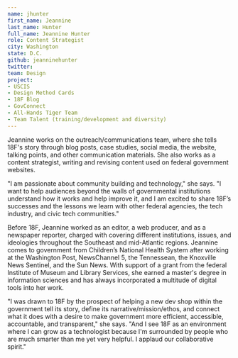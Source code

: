```yaml
---
name: jhunter
first_name: Jeannine
last_name: Hunter
full_name: Jeannine Hunter
role: Content Strategist
city: Washington
state: D.C.
github: jeanninehunter
twitter: 
team: Design
project:
- USCIS
- Design Method Cards
- 18F Blog
- GovConnect
- All-Hands Tiger Team
- Team Talent (training/development and diversity)
---
```


Jeannine works on the outreach/communications team, where she tells 18F's story through blog posts, case studies, social media, the website, talking points, and other communication materials. She also works as a content strategist, writing and revising content used on federal government websites. 

"I am passionate about community building and technology," she says. "I want to help audiences beyond the walls of governmental institutions understand how it works and help improve it, and I am excited to share 18F’s successes and the lessons we learn with other federal agencies, the tech industry, and civic tech communities."

Before 18F, Jeannine worked as an editor, a web producer, and as a newspaper reporter, charged with covering different institutions, issues, and ideologies throughout the Southeast and mid-Atlantic regions. Jeannine comes to government from Children’s National Health System after working at the Washington Post, NewsChannel 5, the Tennessean, the Knoxville News Sentinel, and the Sun News. With support of a grant from the federal Institute of Museum and Library Services, she earned a master's degree in information sciences and has always incorporated a multitude of digital tools into her work.

"I was drawn to 18F by the prospect of helping a new dev shop within the government tell its story, define its narrative/mission/ethos, and connect what it does with a desire to make government more efficient, accessible, accountable, and transparent," she says. "And I see 18F as an environment where I can grow as a technologist because I'm surrounded by people who are much smarter than me yet very helpful. I applaud our collaborative spirit."
